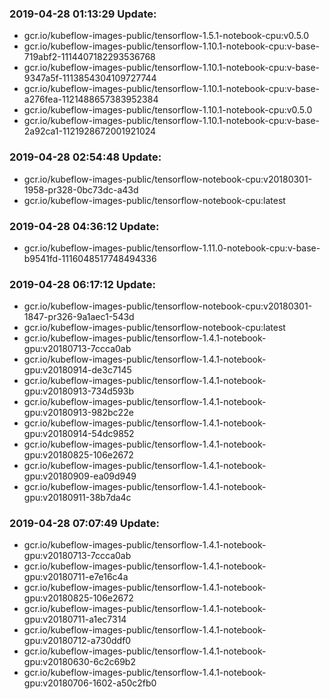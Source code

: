 ### 2019-04-28 01:13:29 Update:

- gcr.io/kubeflow-images-public/tensorflow-1.5.1-notebook-cpu:v0.5.0
- gcr.io/kubeflow-images-public/tensorflow-1.10.1-notebook-cpu:v-base-719abf2-1114407182293536768
- gcr.io/kubeflow-images-public/tensorflow-1.10.1-notebook-cpu:v-base-9347a5f-1113854304109727744
- gcr.io/kubeflow-images-public/tensorflow-1.10.1-notebook-cpu:v-base-a276fea-1121488657383952384
- gcr.io/kubeflow-images-public/tensorflow-1.10.1-notebook-cpu:v0.5.0
- gcr.io/kubeflow-images-public/tensorflow-1.10.1-notebook-cpu:v-base-2a92ca1-1121928672001921024
### 2019-04-28 02:54:48 Update:

- gcr.io/kubeflow-images-public/tensorflow-notebook-cpu:v20180301-1958-pr328-0bc73dc-a43d
- gcr.io/kubeflow-images-public/tensorflow-notebook-cpu:latest
### 2019-04-28 04:36:12 Update:

- gcr.io/kubeflow-images-public/tensorflow-1.11.0-notebook-cpu:v-base-b9541fd-1116048517748494336
### 2019-04-28 06:17:12 Update:

- gcr.io/kubeflow-images-public/tensorflow-notebook-cpu:v20180301-1847-pr326-9a1aec1-543d
- gcr.io/kubeflow-images-public/tensorflow-notebook-cpu:latest
- gcr.io/kubeflow-images-public/tensorflow-1.4.1-notebook-gpu:v20180713-7ccca0ab
- gcr.io/kubeflow-images-public/tensorflow-1.4.1-notebook-gpu:v20180914-de3c7145
- gcr.io/kubeflow-images-public/tensorflow-1.4.1-notebook-gpu:v20180913-734d593b
- gcr.io/kubeflow-images-public/tensorflow-1.4.1-notebook-gpu:v20180913-982bc22e
- gcr.io/kubeflow-images-public/tensorflow-1.4.1-notebook-gpu:v20180914-54dc9852
- gcr.io/kubeflow-images-public/tensorflow-1.4.1-notebook-gpu:v20180825-106e2672
- gcr.io/kubeflow-images-public/tensorflow-1.4.1-notebook-gpu:v20180909-ea09d949
- gcr.io/kubeflow-images-public/tensorflow-1.4.1-notebook-gpu:v20180911-38b7da4c
### 2019-04-28 07:07:49 Update:

- gcr.io/kubeflow-images-public/tensorflow-1.4.1-notebook-gpu:v20180713-7ccca0ab
- gcr.io/kubeflow-images-public/tensorflow-1.4.1-notebook-gpu:v20180711-e7e16c4a
- gcr.io/kubeflow-images-public/tensorflow-1.4.1-notebook-gpu:v20180825-106e2672
- gcr.io/kubeflow-images-public/tensorflow-1.4.1-notebook-gpu:v20180711-a1ec7314
- gcr.io/kubeflow-images-public/tensorflow-1.4.1-notebook-gpu:v20180712-a730ddf0
- gcr.io/kubeflow-images-public/tensorflow-1.4.1-notebook-gpu:v20180630-6c2c69b2
- gcr.io/kubeflow-images-public/tensorflow-1.4.1-notebook-gpu:v20180706-1602-a50c2fb0

